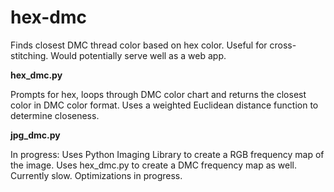 hex-dmc
=======

Finds closest DMC thread color based on hex color. Useful for cross-stitching. Would potentially serve well as a web app.

**hex_dmc.py**

Prompts for hex, loops through DMC color chart and returns the closest color in DMC color format. Uses a weighted Euclidean distance function to determine closeness.

**jpg_dmc.py**

In progress: Uses Python Imaging Library to create a RGB frequency map of the image. Uses hex_dmc.py to create a DMC frequency map as well. Currently slow. Optimizations in progress.

